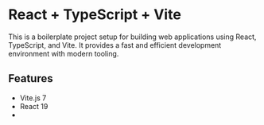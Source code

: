React + TypeScript + Vite
=====================================

This is a boilerplate project setup for building web applications using React, TypeScript, and Vite. 
It provides a fast and efficient development environment with modern tooling.

## Features

- Vite.js 7
- React 19
- 
